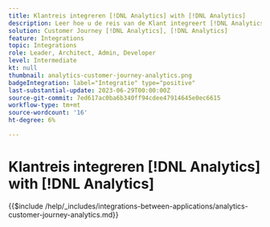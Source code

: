 ```yaml
---
title: Klantreis integreren [!DNL Analytics] with [!DNL Analytics]
description: Leer hoe u de reis van de Klant integreert [!DNL Analytics] with [!DNL Analytics].
solution: Customer Journey [!DNL Analytics], [!DNL Analytics]
feature: Integrations
topic: Integrations
role: Leader, Architect, Admin, Developer
level: Intermediate
kt: null
thumbnail: analytics-customer-journey-analytics.png
badgeIntegration: label="Integratie" type="positive"
last-substantial-update: 2023-06-29T00:00:00Z
source-git-commit: 7ed617ac0ba6b340ff94cdee47914645e0ec6615
workflow-type: tm+mt
source-wordcount: '16'
ht-degree: 6%

---
```



# Klantreis integreren [!DNL Analytics] with [!DNL Analytics]

{{$include /help/_includes/integrations-between-applications/analytics-customer-journey-analytics.md}}
